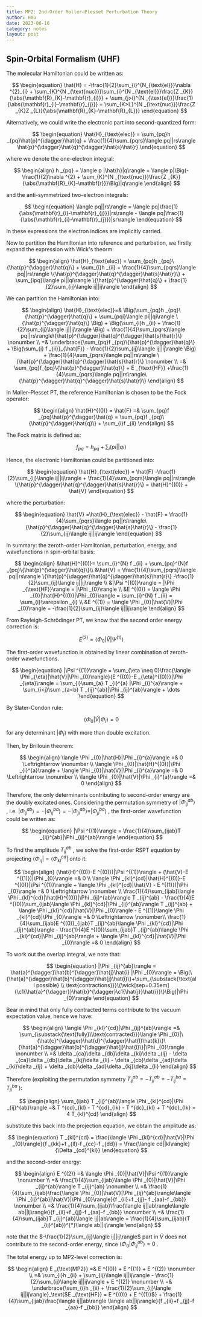 ```yaml
---
title: MP2: 2nd-Order Moller–Plesset Perturbation Theory
author: HXu
date: 2023-06-16
category: notes
layout: post
---
```


## Spin-Orbital Formalism (UHF)

The molecular Hamiltonian could be written as:

$$
\begin{equation}
    \hat{H} = -\frac{1}{2}\sum_{i}^{N_{\text{el}}}\nabla ^{2}_{i} + \sum_{K}^{N _{\text{nuc}}}\sum_{i}^{N _{\text{el}}}\frac{Z _{K}}{\abs{\mathbf{R}_{K}-\mathbf{r}_{i}}} + \sum_{j>i}^{N _{\text{el}}}\frac{1}{\abs{\mathbf{r}_{i}-\mathbf{r}_{j}}} + \sum_{K>L}^{N _{\text{nuc}}}\frac{Z _{K}Z _{L}}{\abs{\mathbf{R}_{K}-\mathbf{R}_{L}}}
\end{equation}
$$

Alternatively, we could write the electronic part into second-quantized form:

$$
\begin{equation}
    \hat{H}_{\text{elec}} = \sum_{pq}h _{pq}\hat{p}^{\dagger}\hat{q} + \frac{1}{4}\sum_{pqrs}\langle pq||rs\rangle \hat{p}^{\dagger}\hat{q}^{\dagger}\hat{s}\hat{r}
\end{equation}
$$

where we denote the one-electron integral:

$$
\begin{align}
    h _{pq} = \langle p |\hat{h}|q\rangle = \langle p|\Big(-\frac{1}{2}\nabla ^{2} + \sum_{K}^{N _{\text{nuc}}}\frac{Z _{K}}{\abs{\mathbf{R}_{K}-\mathbf{r}}}\Big)|q\rangle
\end{align}
$$

and the anti-symmetrized two-electron integrals:

$$
\begin{equation}
    \langle pq||rs\rangle = \langle pq|\frac{1}{\abs{\mathbf{r}_{i}-\mathbf{r}_{j}}}|rs\rangle - \langle pq|\frac{1}{\abs{\mathbf{r}_{i}-\mathbf{r}_{j}}}|sr\rangle
\end{equation}
$$

In these expressions the electron indices are implicitly carried.  

Now to partition the Hamiltonian into reference and perturbation, we firstly expand the expression with Wick's theorm:

$$
\begin{align}
    \hat{H}_{\text{elec}} = \sum_{pq}h _{pq}\{\hat{p}^{\dagger}\hat{q}\} + \sum_{i}h _{ii} + \frac{1}{4}\sum_{pqrs}\langle pq||rs\rangle \{\hat{p}^{\dagger}\hat{q}^{\dagger}\hat{s}\hat{r}\} + \sum_{ipq}\langle pi||qi\rangle \{\hat{p}^{\dagger}\hat{q}\} + \frac{1}{2}\sum_{ij}\langle ij||ij\rangle
\end{align}
$$

We can partition the Hamiltonian into:

$$
\begin{align}
    \hat{H}_{\text{elec}}=& \Big(\sum_{pq}h _{pq}\{\hat{p}^{\dagger}\hat{q}\} + \sum_{pqi}\langle pi||qi\rangle \{\hat{p}^{\dagger}\hat{q}\} \Big) + \Big(\sum_{i}h _{ii} + \frac{1}{2}\sum_{ij}\langle ij||ij\rangle \Big) + \frac{1}{4}\sum_{pqrs}\langle pq||rs\rangle\{\hat{p}^{\dagger}\hat{q}^{\dagger}\hat{s}\hat{r}\} \nonumber \\
    =& \underbrace{\sum_{pq}f _{pq}\{\hat{p}^{\dagger}\hat{q}\} + \Big(\sum_{i} f _{ii}}_{\hat{F}} - \frac{1}{2}\sum_{ij}\langle ij||ij\rangle \Big) + \frac{1}{4}\sum_{pqrs}\langle pq||rs\rangle \{\hat{p}^{\dagger}\hat{q}^{\dagger}\hat{s}\hat{r}\} \nonumber \\
    =& \sum_{pq}f_{pq}\{\hat{p}^{\dagger}\hat{q}\} + E _{\text{HF}} +\frac{1}{4}\sum_{pqrs}\langle pq||rs\rangle\{\hat{p}^{\dagger}\hat{q}^{\dagger}\hat{s}\hat{r}\}
\end{align}
$$

In Møller–Plesset PT, the reference Hamiltonian is chosen to be the Fock operator:

$$
\begin{align}
    \hat{H}^{(0)} = \hat{F} =& \sum_{pq}f _{pq}\hat{p}^{\dagger}\hat{q} = \sum_{pq}f _{pq}\{\hat{p}^{\dagger}\hat{q}\} + \sum_{i}f _{ii}
\end{align}
$$

The Fock matrix is defined as:

$$
\begin{equation}
    f _{pq} = h _{pq} + \sum_{i}\langle pi||qi\rangle
\end{equation}
$$

Hence, the electronic Hamiltonian could be partitioned into:

$$
\begin{equation}
    \hat{H}_{\text{elec}} = \hat{F} -\frac{1}{2}\sum_{ij}\langle ij||ij\rangle + \frac{1}{4}\sum_{pqrs}\langle pq||rs\rangle \{\hat{p}^{\dagger}\hat{q}^{\dagger}\hat{s}\hat{r}\} = \hat{H}^{(0)} + \hat{V}
\end{equation}
$$

where the perturbation:

$$
\begin{equation}
    \hat{V} =\hat{H}_{\text{elec}} - \hat{F} = \frac{1}{4}\sum_{pqrs}\langle pq||rs\rangle\{\hat{p}^{\dagger}\hat{q}^{\dagger}\hat{s}\hat{r}\} - \frac{1}{2}\sum_{ij}\langle ij||ij\rangle
\end{equation}
$$
  
In summary: the zeroth-order Hamiltonian, perturbation, energy, and wavefunctions in spin-orbital basis:

$$
\begin{align}
    &\hat{H}^{(0)}= \sum_{i}^{N} f _{ii} + \sum_{pq}^{N}f _{pq}\{\hat{p}^{\dagger}\hat{q}\}\\
    &\hat{V} = \frac{1}{4}\sum_{pqrs}\langle pq||rs\rangle \{\hat{p}^{\dagger}\hat{q}^{\dagger}\hat{s}\hat{r}\} -\frac{1}{2}\sum_{ij}\langle ij||ij\rangle \\
    &|\Psi ^{(0)}\rangle = |\Phi _{\text{HF}}\rangle = |\Phi _{0}\rangle \\
    &E ^{(0)} = \langle \Phi _{0}|\hat{H}^{(0)}|\Phi _{0}\rangle = \sum_{i}^{N} f _{ii} = \sum_{i}\varepsilon _{i} \\
    &E ^{(1)} = \langle \Phi _{0}|\hat{V}|\Phi _{0}\rangle = -\frac{1}{2}\sum_{ij}\langle ij||ij\rangle
\end{align}
$$

From Rayleigh-Schrödinger PT, we know that the second order energy correction is:

$$
\begin{equation}
    E ^{(2)} = \langle \Phi _{0}|\hat{V}|\Psi ^{(1)}\rangle
\end{equation}
$$

The first-order wavefunction is obtained by linear combination of zeroth-order wavefunctions.

$$
\begin{equation}
    |\Psi ^{(1)}\rangle = \sum_{\eta \neq 0}\frac{\langle \Phi _{\eta}|\hat{V}|\Phi _{0}\rangle}{E ^{(0)}-E _{\eta}^{(0)}}|\Phi _{\eta}\rangle = \sum_{i}\sum_{a} T _{i}^{a} |\Phi _{i}^{a}\rangle + \sum_{i<j}\sum _{a<b} T _{ij}^{ab}|\Phi _{ij}^{ab}\rangle + \dots
\end{equation}
$$

By Slater-Condon rule:

$$
\begin{equation}
    \langle \Phi _{0}|\hat{V}|\Phi _{I}\rangle =0
\end{equation}
$$

for any determinant $|\Phi _{I}\rangle$ with more than double excitation.  

Then, by Brillouin theorem:

$$
\begin{align}
    \langle \Phi _{0}|\hat{H}|\Phi _{i}^{a}\rangle =& 0 \Leftrightarrow \nonumber \\
    \langle \Phi _{0}|\hat{H}^{(0)}|\Phi _{i}^{a}\rangle + \langle \Phi _{0}|\hat{V}|\Phi _{i}^{a}\rangle =& 0 \Leftrightarrow \nonumber \\
    \langle \Phi _{0}|\hat{V}|\Phi _{i}^{a}\rangle =& 0
\end{align}
$$

Therefore, the only determinants contributing to second-order energy are the doubly excitated ones. Considering the permutation symmetry of $|\Phi _{ij}^{ab}\rangle$ , i.e. $|\Phi _{ij}^{ab}\rangle = -|\Phi _{ij}^{ba}\rangle = -|\Phi _{ji}^{ab}\rangle = |\Phi _{ji}^{ba}\rangle$ , the first-order wavefunction could be written as:

$$
\begin{equation}
    |\Psi ^{(1)}\rangle = \frac{1}{4}\sum_{ijab}T _{ij}^{ab}|\Phi _{ij}^{ab}\rangle
\end{equation}
$$

To find the amplitude $T _{ij}^{ab}$ , we solve the first-order RSPT equation by projecting $\langle \Phi _{\eta}| = \langle \Phi _{kl}^{cd}|$ onto it:

$$
\begin{align}
    (\hat{H}^{(0)}-E ^{(0)})|\Psi ^{(1)}\rangle + (\hat{V}-E ^{(1)})|\Phi _{0}\rangle =& 0 \\
    \langle \Phi _{kl}^{cd}|\hat{H}^{(0)}-E ^{(0)}|\Psi ^{(1)}\rangle + \langle \Phi _{kl}^{cd}|\hat{V} - E ^{(1)})|\Phi _{0}\rangle =& 0 \Leftrightarrow \nonumber \\
    \frac{1}{4}\sum_{ijab}\langle \Phi _{kl}^{cd}|\hat{H}^{(0)}|\Phi _{ij}^{ab}\rangle T _{ij}^{ab} - \frac{1}{4}E ^{(0)}\sum_{ijab}\langle \Phi _{kl}^{cd}|\Phi _{ij}^{ab}\rangle T _{ij}^{ab} + \langle \Phi _{kl}^{cd}|\hat{V}|\Phi _{0}\rangle - E ^{(1)}\langle \Phi _{kl}^{cd}|\Phi _{0}\rangle =& 0 \Leftrightarrow \nonumber\\
    \frac{1}{4}\sum_{ijab}E ^{(0)}_{ijab}T _{ij}^{ab}\langle \Phi _{kl}^{cd}|\Phi _{ij}^{ab}\rangle - \frac{1}{4}E ^{(0)}\sum_{ijab}T _{ij}^{ab}\langle \Phi _{kl}^{cd}|\Phi _{ij}^{ab}\rangle + \langle \Phi _{kl}^{cd}|\hat{V}|\Phi _{0}\rangle =& 0
\end{align}
$$

To work out the overlap integral, we note that:

$$
\begin{equation}
    |\Phi _{ij}^{ab}\rangle = \hat{a}^{\dagger}\hat{b}^{\dagger}\hat{j}\hat{i} |\Phi _{0}\rangle = \Big(\{\hat{a}^{\dagger}\hat{b}^{\dagger}\hat{j}\hat{i}\}+\sum_{\substack{\text{all possible} \\ \text{contractions}}}\{\wick[sep=0.35em]{\c1{\hat{a}^{\dagger}}\hat{b}^{\dagger}\c1{\hat{j}}\hat{i}}\}\Big)|\Phi _{0}\rangle
\end{equation}
$$

Bear in mind that only fully contracted terms contribute to the vacuum expectation value, hence we have:

$$
\begin{align}
    \langle \Phi _{kl}^{cd}|\Phi _{ij}^{ab}\rangle =& \sum_{\substack{\text{fully}\\\text{contracted}}}\langle \Phi _{0}|\{\hat{c}^{\dagger}\hat{d}^{\dagger}\hat{l}\hat{k}\}\{\hat{a}^{\dagger}\hat{b}^{\dagger}\hat{j}\hat{i}\}|\Phi _{0}\rangle \nonumber \\
    =& \delta _{ca}\delta _{db}\delta _{ki}\delta _{lj} - \delta _{ca}\delta _{db}\delta _{kj}\delta _{li} - \delta _{cb}\delta _{ad}\delta _{ki}\delta _{lj} + \delta _{cb}\delta _{ad}\delta _{kj}\delta _{li}
\end{align}
$$

Therefore (exploiting the permutation symmetry $T _{ij}^{ab} = -T _{ji}^{ab} = -T _{ij}^{ba} = T _{ji}^{ba}$ ):

$$
\begin{align}
    \sum_{ijab} T _{ij}^{ab}\langle \Phi _{kl}^{cd}|\Phi _{ij}^{ab}\rangle =& T ^{cd}_{kl} - T ^{cd}_{lk} - T ^{dc}_{kl} + T ^{dc}_{lk} = 4 T_{kl}^{cd}
\end{align}
$$

substitute this back into the projection equation, we obtain the amplitude as:

$$
\begin{equation}
    T _{kl}^{cd} = \frac{\langle \Phi _{kl}^{cd}|\hat{V}|\Phi _{0}\rangle}{f _{kk}+f _{ll}-f _{cc}-f _{dd}} = \frac{\langle cd||kl\rangle}{\Delta _{cd}^{kl}}
\end{equation}
$$

and the second-order energy:

$$
\begin{align}
    E ^{(2)} =& \langle \Phi _{0}|\hat{V}|\Psi ^{(1)}\rangle \nonumber \\
    =& \frac{1}{4}\sum_{ijab}\langle \Phi _{0}|\hat{V}|\Phi _{ij}^{ab}\rangle T _{ij}^{ab} \nonumber \\
    =& \frac{1}{4}\sum_{ijab}\frac{\langle \Phi _{0}|\hat{V}|\Phi _{ij}^{ab}\rangle\langle \Phi _{ij}^{ab}|\hat{V}|\Phi _{0}\rangle}{f _{ii}+f _{jj}- f _{aa}-f _{bb}} \nonumber \\
    =& \frac{1}{4}\sum_{ijab}\frac{\langle ij||ab\rangle\langle ab||ij\rangle}{f _{ii}+f _{jj}-f _{aa}-f _{bb}} \nonumber \\
    =& \frac{1}{4}\sum_{ijab}T _{ij}^{ab}\langle ij||ab\rangle = \frac{1}{4}\sum_{ijab}(T _{ij}^{ab})^{*}\langle ab||ij\rangle
\end{align}
$$

note that the $-\frac{1}{2}\sum_{ij}\langle ij||ij\rangle$ part in $\hat{V}$ does not contribute to the second-order energy, since $\langle \Phi _{0}|\Phi _{ij}^{ab}\rangle = 0$ .  

The total energy up to MP2-level correction is:

$$
\begin{align}
    E _{\text{MP2}} =& E ^{(0)} + E ^{(1)} + E ^{(2)} \nonumber \\
    =& \sum_{i}h _{ii} + \sum_{ij}\langle ij||ij\rangle - \frac{1}{2}\sum_{ij}\langle ij||ij\rangle + E ^{(2)} \nonumber \\
    =& \underbrace{\sum_{i}h _{ii} + \frac{1}{2}\sum_{ij}\langle ij||ij\rangle}_\text{$E _{\text{HF}} = E ^{(0)} + E ^{(1)}$} + \frac{1}{4}\sum_{ijab}\frac{\langle ij||ab\rangle \langle ab||ij\rangle}{f _{ii}+f _{jj}-f _{aa}-f _{bb}}
\end{align}
$$